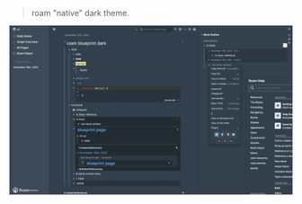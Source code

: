 > roam "native" dark theme.


![](https://github.com/dive2Pro/roam-blueprint-dark/blob/master/SCR-20221118-nii.png)
